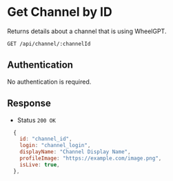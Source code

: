 # Get Channel by ID

Returns details about a channel that is using WheelGPT.

```http
GET /api/channel/:channelId
```

## Authentication

No authentication is required.

## Response

- Status `200 OK`

```js
  {
    id: "channel_id",
    login: "channel_login",
    displayName: "Channel Display Name",
    profileImage: "https://example.com/image.png",
    isLive: true,
  },
```
